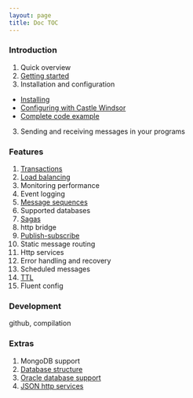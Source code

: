 ```yaml
---
layout: page
title: Doc TOC
---
```


### Introduction

1. Quick overview
2. [Getting started](gettingstarted.html)
2. Installation and configuration
 * [Installing](installing.html)
 * [Configuring with Castle Windsor](windsor_configuration.html)
 * [Complete code example](code_example.html)
3. Sending and receiving messages in your programs

### Features

1. [Transactions](transactions.html)
2. [Load balancing](loadbalancing.html)
3. Monitoring performance
4. Event logging
5. [Message sequences](sequences.html)
6. Supported databases
7. [Sagas](sagas.html)
8. http bridge
9. [Publish-subscribe](pubsub.html)
10. Static message routing
11. Http services
12. Error handling and recovery
13. Scheduled messages
14. [TTL](ttl.html)
15. Fluent config
  
### Development
github, compilation


### Extras
1. MongoDB support
2. [Database structure](dbstruct.html)
3. [Oracle database support](oraclesupport.html)
4. [JSON http services](httpservices.html)



